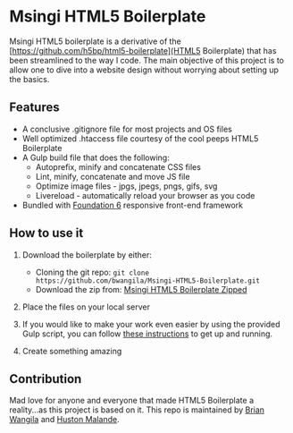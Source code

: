 # Msingi HTML5 Boilerplate
Msingi HTML5 boilerplate is a derivative of the [https://github.com/h5bp/html5-boilerplate](HTML5 Boilerplate) that has been streamlined to the way I code.
The main objective of this project is to allow one to dive into a website design without worrying about setting up the basics.



## Features
* A conclusive .gitignore file for most projects and OS files
* Well optimized .htaccess file courtesy of the cool peeps HTML5 Boilerplate
* A Gulp build file that does the following:
    * Autoprefix, minify and concatenate CSS files
    * Lint, minify, concatenate and move JS file
    * Optimize image files - jpgs, jpegs, pngs, gifs, svg
    * Livereload - automatically reload your browser as you code
* Bundled with [Foundation 6](http://http://foundation.zurb.com//) responsive front-end framework


## How to use it
1.  Download the boilerplate by either:

    * Cloning the git repo:
    `git clone https://github.com/bwangila/Msingi-HTML5-Boilerplate.git`
    * Download the zip from:
    [Msingi HTML5 Boilerplate Zipped](https://github.com/bwangila/Msingi-HTML5-Boilerplate/archive/master.zip)
    
2.  Place the files on your local server
3.  If you would like to make your work even easier by using the provided Gulp script, you can follow [these instructions](https://github.com/bwangila/Gulp-Starterpack) to get up and running.
4.  Create something amazing


## Contribution
Mad love for anyone and everyone that made HTML5 Boilerplate a reality...as this project is based on it.
This repo is maintained by [Brian Wangila](mailto:wangila@skylinedesign.co.ke) and [Huston Malande](mailto:huston@skylinedesign.co.ke).
